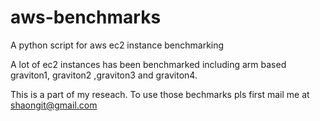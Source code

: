 # aws-benchmarks
A python script for aws ec2 instance benchmarking

A lot of ec2 instances has been benchmarked including arm based graviton1, graviton2 ,graviton3 and graviton4. 



This is a part of my reseach. 
To use those bechmarks pls first mail me at shaongit@gmail.com
